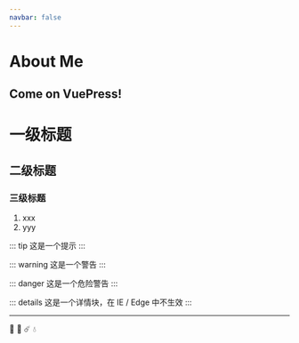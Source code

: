 ```yaml
---
navbar: false
---
```

# About Me
## Come on VuePress!

# 一级标题
## 二级标题
### 三级标题
1. xxx
2. yyy

::: tip
这是一个提示
:::

::: warning
这是一个警告
:::

::: danger
这是一个危险警告
:::

::: details
这是一个详情块，在 IE / Edge 中不生效
:::

---
:tada: :100: :comet: :droplet: